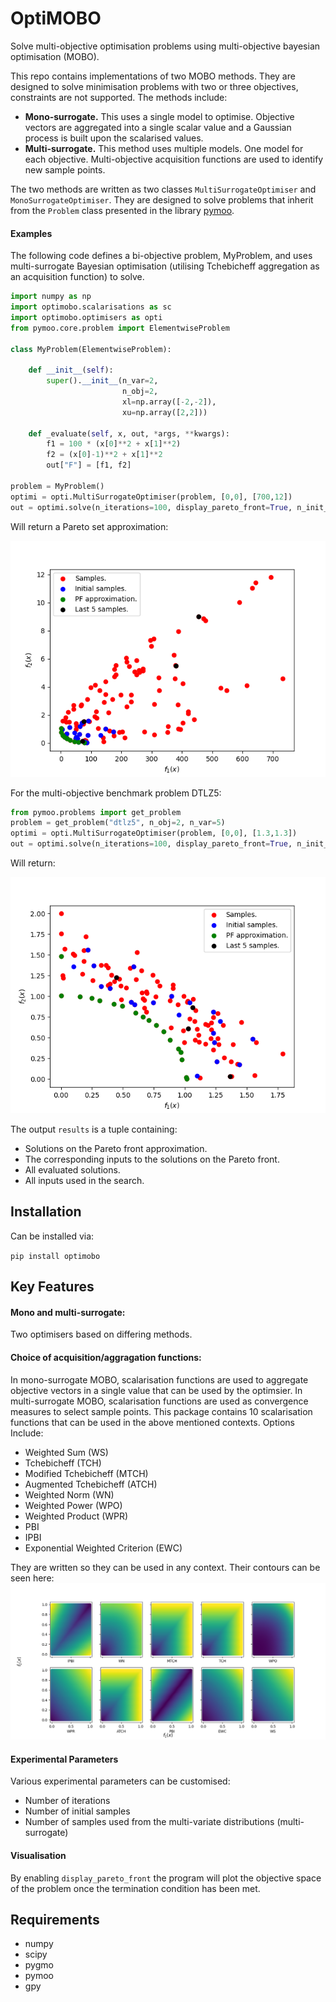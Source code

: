 # OptiMOBO
Solve multi-objective optimisation problems using multi-objective bayesian optimisation (MOBO).

This repo contains implementations of two MOBO methods. They are designed to solve minimisation problems with two or three objectives, constraints are not supported.
The methods include:
* **Mono-surrogate.** This uses a single model to optimise. Objective vectors are aggregated into a single scalar value and a Gaussian process is built upon the scalarised values.
* **Multi-surrogate.** This method uses multiple models. One model for each objective. Multi-objective acquisition functions are used to identify new sample points.

The two methods are written as two classes `MultiSurrogateOptimiser` and `MonoSurrogateOptimiser`.
They are designed to solve problems that inherit from the `Problem` class presented in the library [pymoo](https://pymoo.org/index.html).

#### Examples 
The following code defines a bi-objective problem, MyProblem, and uses multi-surrogate Bayesian optimisation (utilising Tchebicheff aggregation as an acquisition function) to solve.
```python
import numpy as np
import optimobo.scalarisations as sc
import optimobo.optimisers as opti
from pymoo.core.problem import ElementwiseProblem

class MyProblem(ElementwiseProblem):

    def __init__(self):
        super().__init__(n_var=2,
                         n_obj=2,
                         xl=np.array([-2,-2]),
                         xu=np.array([2,2]))

    def _evaluate(self, x, out, *args, **kwargs):
        f1 = 100 * (x[0]**2 + x[1]**2)
        f2 = (x[0]-1)**2 + x[1]**2
        out["F"] = [f1, f2]

problem = MyProblem()
optimi = opti.MultiSurrogateOptimiser(problem, [0,0], [700,12])
out = optimi.solve(n_iterations=100, display_pareto_front=True, n_init_samples=20, sample_exponent=3, acquisition_func=sc.Tchebicheff([0,0],[700,12]))
```

Will return a Pareto set approximation:

![MyProblem](docs/media/Myproblem.png "MyProblem Pareto Approximation")

For the multi-objective benchmark problem DTLZ5:
```python
from pymoo.problems import get_problem
problem = get_problem("dtlz5", n_obj=2, n_var=5)
optimi = opti.MultiSurrogateOptimiser(problem, [0,0], [1.3,1.3])
out = optimi.solve(n_iterations=100, display_pareto_front=True, n_init_samples=20, sample_exponent=3, acquisition_func=sc.Tchebicheff([0,0],[1.3,1.3])) 
```

Will return:

![DTLZ5](docs/media/DTLZ.png "DTLZ5 Pareto front approximation")




The output `results` is a tuple containing:
* Solutions on the Pareto front approximation.
* The corresponding inputs to the solutions on the Pareto front.
* All evaluated solutions.
* All inputs used in the search.

## Installation
Can be installed via:

`pip install optimobo`

## Key Features
#### Mono and multi-surrogate:
Two optimisers based on differing methods. 

#### Choice of acquisition/aggragation functions:
In mono-surrogate MOBO, scalarisation functions are used to aggregate objective vectors in a single value that can be used by the optimsier.
In multi-surrogate MOBO, scalarisation functions are used as convergence measures to select sample points.
This package contains 10 scalarisation functions that can be used in the above mentioned contexts.
Options Include:
* Weighted Sum (WS)
* Tchebicheff (TCH)
* Modified Tchebicheff (MTCH)
* Augmented Tchebicheff (ATCH)
* Weighted Norm (WN)
* Weighted Power (WPO)
* Weighted Product (WPR)
* PBI
* IPBI
* Exponential Weighted Criterion (EWC)

They are written so they can be used in any context.
Their contours can be seen here:
![ScalarisationContours](docs/media/scalarisations.png "Contours of the scalarisation functions, in 2D.")

#### Experimental Parameters
Various experimental parameters can be customised:
* Number of iterations
* Number of initial samples
* Number of samples used from the multi-variate distributions (multi-surrogate)

#### Visualisation
By enabling ```display_pareto_front``` the program will plot the objective space of the problem once the termination condition has been met.



## Requirements
* numpy
* scipy
* pygmo
* pymoo
* gpy
